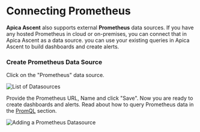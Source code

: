 # Connecting Prometheus

**Apica Ascent** also supports external **Prometheus** data sources. If you have any hosted Prometheus in cloud or on-premises, you can connect that in Apica Ascent as a data source. you can use your existing queries in Apica Ascent to build dashboards and create alerts.

### Create Prometheus Data Source

Click on the "Prometheus" data source.

![List of Datasources](<../../.gitbook/assets/image (118).png>)

Provide the Prometheus URL, Name and click "Save". Now you are ready to create dashboards and alerts. Read about how to query Prometheus data in the [PromQL](../querying-data.md) section.

![Adding a Prometheus Datasource](<../../.gitbook/assets/image (114).png>)

